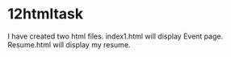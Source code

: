 # 12htmltask
I have created two html files. 
index1.html will display Event page.
Resume.html will display my resume.
